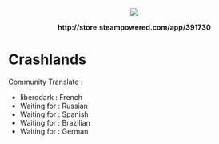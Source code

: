 <p align="center">
    <img src="http://cdn.edgecast.steamstatic.com/steam/apps/391730/header.jpg?t=1513619827">    
</p>
<p align="center">
  <b>http://store.steampowered.com/app/391730</b>
</p>

# Crashlands

Community Translate :

- liberodark : French
- Waiting for : Russian
- Waiting for : Spanish
- Waiting for : Brazilian
- Waiting for : German
